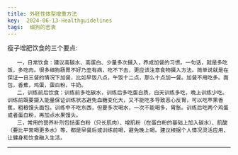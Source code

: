 ```yaml
---
title: 外胚性体型增重方法
key:  2024-06-13-Healthguidelines
tags:  细狗的苦衷
---
```

瘦子增肥饮食的三个要点:

       一，日常饮食：建议高碳水、高蛋白、少量多次摄入，养成加餐的习惯。一句话，就是多吃饭，多吃肉。很多细狗肠胃不好乃至有病，吃不下去，更应该注意食物摄入方法。简单说就是在保证一日三餐的情况下加餐，比如早饭八点，午饭十二点，那么十点加一餐。加餐不用吃多。面包，香蕉，鸡蛋，蛋白粉，牛奶。
       二，训练前后饮食：训练前多吃碳水，训练后多吃蛋白质，白天训练多吃，晚上训练少吃。训练前既要摄入能量保证训练状态避免血糖变化大，又不能吃多导致恶心反胃，可以吃苹果香蕉，粗粮馒头面包。训练中不吃东西，但要多次喝水，一次不能喝多，胃胀。训练后吃两个鸡蛋或者蛋白粉，再加点水果馒头。
       三，常用的营养补剂包括蛋白粉（只长肌肉）、增肌粉（在蛋白粉的基础上加入碳水）、肌酸（要比平常喝更多水）等，都是早餐后或训练前喝，避免晚上喝。建议根据个人情况灵活应用，让健身和饮食融入生活。
       
---

